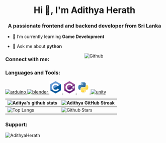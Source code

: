 <h1 align="center">Hi 👋, I'm Adithya Herath</h1>
<h3 align="center">A passionate frontend and backend developer from Sri Lanka</h3>

- 🌱 I’m currently learning **Game Development**

- 💬 Ask me about **python**

<img width="50%" align="right" alt="Github" src="https://raw.githubusercontent.com/onimur/.github/master/.resources/git-header.svg" />


<h3 align="left">Connect with me:</h3>
<p align="left">
</p>

<h3 align="left">Languages and Tools:</h3>
<p align="left"> <a href="https://www.arduino.cc/" target="_blank" rel="noreferrer"> <img src="https://cdn.worldvectorlogo.com/logos/arduino-1.svg" alt="arduino" width="40" height="40"/> </a> <a href="https://www.blender.org/" target="_blank" rel="noreferrer"> <img src="https://download.blender.org/branding/community/blender_community_badge_white.svg" alt="blender" width="40" height="40"/> </a> <a href="https://www.cprogramming.com/" target="_blank" rel="noreferrer"> <img src="https://raw.githubusercontent.com/devicons/devicon/master/icons/c/c-original.svg" alt="c" width="40" height="40"/> </a> <a href="https://www.w3schools.com/cs/" target="_blank" rel="noreferrer"> <img src="https://raw.githubusercontent.com/devicons/devicon/master/icons/csharp/csharp-original.svg" alt="csharp" width="40" height="40"/> </a> <a href="https://www.python.org" target="_blank" rel="noreferrer"> <img src="https://raw.githubusercontent.com/devicons/devicon/master/icons/python/python-original.svg" alt="python" width="40" height="40"/> </a> <a href="https://unity.com/" target="_blank" rel="noreferrer"> <img src="https://www.vectorlogo.zone/logos/unity3d/unity3d-icon.svg" alt="unity" width="40" height="40"/> </a> </p>



| ![Aditya's github stats](https://github-readme-stats.vercel.app/api?username=AdithyaHerath&show_icons=true&theme=tokyonight) | ![Adithya GitHub Streak](https://github-readme-streak-stats.herokuapp.com/?user=AdithyaHerath&theme=tokyonight) |
| --- | --- |
| ![Top Langs](https://github-readme-stats.vercel.app/api/top-langs/?username=AdithyaHerath&theme=tokyonight) | ![Github Stars](https://github-readme-stats.vercel.app/api?username=AdithyaHerath&show_icons=true&locale=en&count_private=true&hide_rank=true&custom_title=My%20GitHub%20Stats&disable_animations=true&theme=tokyonight) |


<h3 align="left">Support:</h3>
<p><a href="https://www.buymeacoffee.com/AdithyaHerath"> <img align="left" src="https://cdn.buymeacoffee.com/buttons/v2/default-yellow.png" height="50" width="210" alt="AdithyaHerath" /></a></p><br><br>
